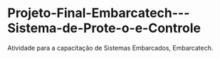 # Projeto-Final-Embarcatech---Sistema-de-Prote-o-e-Controle
Atividade para a capacitação de Sistemas Embarcados, Embarcatech.
